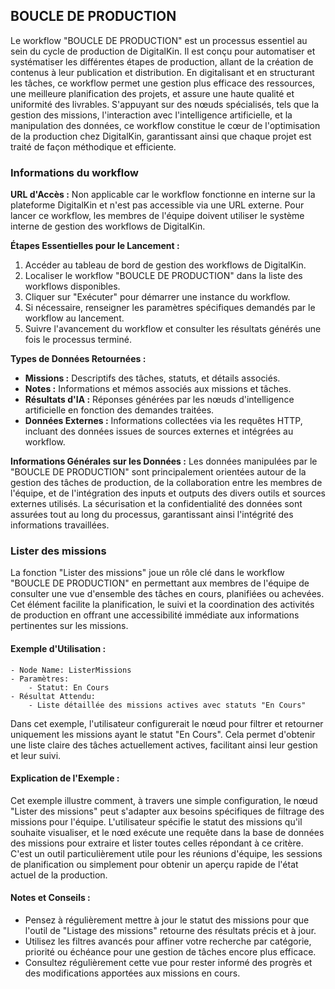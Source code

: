 ## BOUCLE DE PRODUCTION

Le workflow "BOUCLE DE PRODUCTION" est un processus essentiel au sein du cycle de production de DigitalKin. Il est conçu pour automatiser et systématiser les différentes étapes de production, allant de la création de contenus à leur publication et distribution. En digitalisant et en structurant les tâches, ce workflow permet une gestion plus efficace des ressources, une meilleure planification des projets, et assure une haute qualité et uniformité des livrables. S'appuyant sur des nœuds spécialisés, tels que la gestion des missions, l'interaction avec l'intelligence artificielle, et la manipulation des données, ce workflow constitue le cœur de l'optimisation de la production chez DigitalKin, garantissant ainsi que chaque projet est traité de façon méthodique et efficiente.

### Informations du workflow

**URL d'Accès :** Non applicable car le workflow fonctionne en interne sur la plateforme DigitalKin et n'est pas accessible via une URL externe. Pour lancer ce workflow, les membres de l'équipe doivent utiliser le système interne de gestion des workflows de DigitalKin.

**Étapes Essentielles pour le Lancement :**
1. Accéder au tableau de bord de gestion des workflows de DigitalKin.
2. Localiser le workflow "BOUCLE DE PRODUCTION" dans la liste des workflows disponibles.
3. Cliquer sur "Exécuter" pour démarrer une instance du workflow.
4. Si nécessaire, renseigner les paramètres spécifiques demandés par le workflow au lancement.
5. Suivre l'avancement du workflow et consulter les résultats générés une fois le processus terminé.

**Types de Données Retournées :**
- **Missions :** Descriptifs des tâches, statuts, et détails associés.
- **Notes :** Informations et mémos associés aux missions et tâches.
- **Résultats d'IA :** Réponses générées par les nœuds d'intelligence artificielle en fonction des demandes traitées.
- **Données Externes :** Informations collectées via les requêtes HTTP, incluant des données issues de sources externes et intégrées au workflow.

**Informations Générales sur les Données :**
Les données manipulées par le "BOUCLE DE PRODUCTION" sont principalement orientées autour de la gestion des tâches de production, de la collaboration entre les membres de l'équipe, et de l'intégration des inputs et outputs des divers outils et sources externes utilisés. La sécurisation et la confidentialité des données sont assurées tout au long du processus, garantissant ainsi l'intégrité des informations travaillées.

### Lister des missions

La fonction "Lister des missions" joue un rôle clé dans le workflow "BOUCLE DE PRODUCTION" en permettant aux membres de l'équipe de consulter une vue d'ensemble des tâches en cours, planifiées ou achevées. Cet élément facilite la planification, le suivi et la coordination des activités de production en offrant une accessibilité immédiate aux informations pertinentes sur les missions.

#### Exemple d'Utilisation :

```n8n
- Node Name: ListerMissions
- Paramètres:
    - Statut: En Cours
- Résultat Attendu:
    - Liste détaillée des missions actives avec statuts "En Cours"
```

Dans cet exemple, l'utilisateur configurerait le nœud pour filtrer et retourner uniquement les missions ayant le statut "En Cours". Cela permet d'obtenir une liste claire des tâches actuellement actives, facilitant ainsi leur gestion et leur suivi.

#### Explication de l'Exemple :

Cet exemple illustre comment, à travers une simple configuration, le nœud "Lister des missions" peut s'adapter aux besoins spécifiques de filtrage des missions pour l'équipe. L'utilisateur spécifie le statut des missions qu'il souhaite visualiser, et le nœd exécute une requête dans la base de données des missions pour extraire et lister toutes celles répondant à ce critère. C'est un outil particulièrement utile pour les réunions d'équipe, les sessions de planification ou simplement pour obtenir un aperçu rapide de l'état actuel de la production.

#### Notes et Conseils :

- Pensez à régulièrement mettre à jour le statut des missions pour que l'outil de "Listage des missions" retourne des résultats précis et à jour.
- Utilisez les filtres avancés pour affiner votre recherche par catégorie, priorité ou échéance pour une gestion de tâches encore plus efficace.
- Consultez régulièrement cette vue pour rester informé des progrès et des modifications apportées aux missions en cours.
